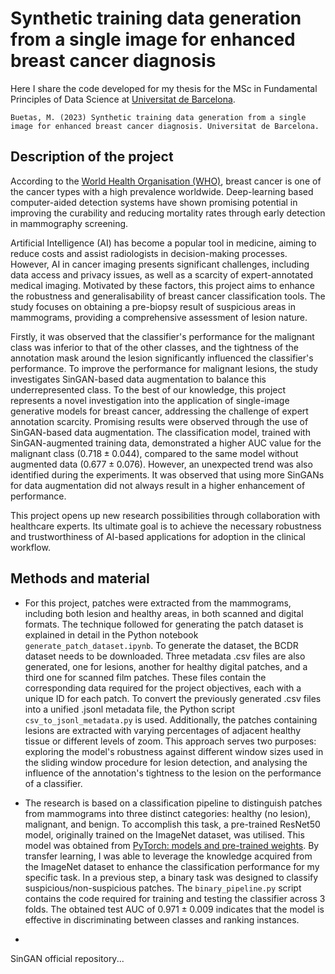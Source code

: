 # Synthetic training data generation from a single image for enhanced breast cancer diagnosis

Here I share the code developed for my thesis for the MSc in Fundamental Principles of Data Science at [Universitat de Barcelona](https://web.ub.edu/en/home).

```
Buetas, M. (2023) Synthetic training data generation from a single image for enhanced breast cancer diagnosis. Universitat de Barcelona.
```

## Description of the project

According to the [World Health Organisation (WHO)](https://www.who.int/news-room/fact-sheets/detail/cancer), breast cancer is one of the cancer types with a high prevalence worldwide. Deep-learning based computer-aided detection systems have shown promising potential in improving the curability and reducing mortality rates through early detection in mammography screening.

Artificial Intelligence (AI) has become a popular tool in medicine, aiming to reduce costs and assist radiologists in decision-making processes. However, AI in cancer imaging presents significant challenges, including data access and privacy issues, as well as a scarcity of expert-annotated medical imaging. Motivated by these factors, this project aims to enhance the robustness and generalisability of breast cancer classification tools. The study focuses on obtaining a pre-biopsy result of suspicious areas in mammograms, providing a comprehensive assessment of lesion nature. 

Firstly, it was observed that the classifier's performance for the malignant class was inferior to that of the other classes, and the tightness of the annotation mask around the lesion significantly influenced the classifier's performance. To improve the performance for malignant lesions, the study investigates SinGAN-based data augmentation to balance this underrepresented class. To the best of our knowledge, this project represents a novel investigation into the application of single-image generative models for breast cancer, addressing the challenge of expert annotation scarcity. Promising results were observed through the use of SinGAN-based data augmentation. The classification model, trained with SinGAN-augmented training data, demonstrated a higher AUC value for the malignant class ($0.718 \pm 0.044$), compared to the same model without augmented data ($0.677\pm0.076$). However, an unexpected trend was also identified during the experiments. It was observed that using more SinGANs for data augmentation did not always result in a higher enhancement of performance. 

This project opens up new research possibilities through collaboration with healthcare experts. Its ultimate goal is to achieve the necessary robustness and trustworthiness of AI-based applications for adoption in the clinical workflow.

## Methods and material

- For this project, patches were extracted from the mammograms, including both lesion and healthy areas, in both scanned and digital formats. The technique followed for generating the patch dataset is explained in detail in the Python notebook `generate_patch_dataset.ipynb`. To generate the dataset, the BCDR dataset needs to be downloaded. Three metadata .csv files are also generated, one for lesions, another for healthy digital patches, and a third one for scanned film patches. These files contain the corresponding data required for the project objectives, each with a unique ID for each patch. To convert the previously generated .csv files into a unified .jsonl metadata file, the Python script `csv_to_jsonl_metadata.py` is used. Additionally, the patches containing lesions are extracted with varying percentages of adjacent healthy tissue or different levels of zoom. This approach serves two purposes: exploring the model's robustness against different window sizes used in the sliding window procedure for lesion detection, and analysing the influence of the annotation's tightness to the lesion on the performance of a classifier. 

- The research is based on a classification pipeline to distinguish patches from mammograms into three distinct categories: healthy (no lesion), malignant, and benign. To accomplish this task, a pre-trained ResNet50 model, originally trained on the ImageNet dataset, was utilised. This model was obtained from [PyTorch: models and pre-trained weights](https://pytorch.org/vision/stable/models.html). By transfer learning, I was able to leverage the knowledge acquired from the ImageNet dataset to enhance the classification performance for my specific task. In a previous step, a binary task was designed to classify suspicious/non-suspicious patches. The `binary_pipeline.py` script contains the code required for training and testing the classifier across 3 folds. The obtained test AUC of $0.971 \pm 0.009$ indicates that the model is effective in discriminating between classes and ranking instances.

- 

SinGAN official repository...


